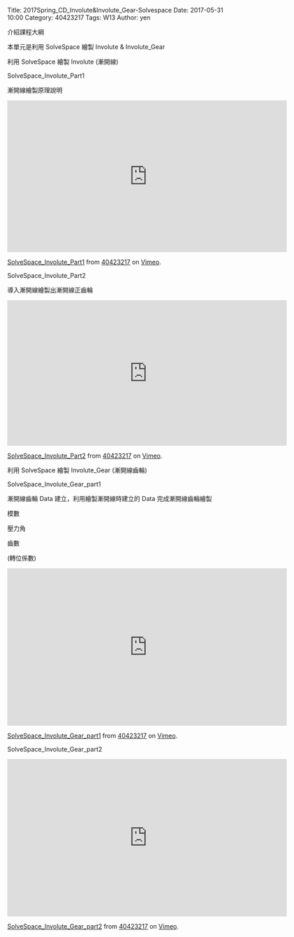 Title: 2017Spring_CD_Involute&Involute_Gear-Solvespace
Date: 2017-05-31 10:00
Category: 40423217
Tags: W13
Author: yen

介紹課程大綱
<!-- PELICAN_END_SUMMARY -->
<p> 本單元是利用 SolveSpace 繪製 Involute & Involute_Gear </p>
<p>  </p>
<p>利用 SolveSpace 繪製 Involute (漸開線)</p>
<p>  </p>
<p>SolveSpace_Involute_Part1</p>
<p>  </p>
<p>漸開線繪製原理說明 </p>
<p>  </p>
<p>
<iframe src="https://player.vimeo.com/video/219469177" width="640" height="347" frameborder="0" webkitallowfullscreen mozallowfullscreen allowfullscreen></iframe> <p><a href="https://vimeo.com/219469177">SolveSpace_Involute_Part1</a> from <a href="https://vimeo.com/user61170413">40423217</a> on <a href="https://vimeo.com">Vimeo</a>.</p>
</p>
<p>  </p>
<p>SolveSpace_Involute_Part2</p>
<p>  </p>
<p>導入漸開線繪製出漸開線正齒輪</p>
<p>  </p>
<p>
<iframe src="https://player.vimeo.com/video/219469185" width="640" height="333" frameborder="0" webkitallowfullscreen mozallowfullscreen allowfullscreen></iframe> <p><a href="https://vimeo.com/219469185">SolveSpace_Involute_Part2</a> from <a href="https://vimeo.com/user61170413">40423217</a> on <a href="https://vimeo.com">Vimeo</a>.</p>
</p>
<p>  </p>
<p>利用 SolveSpace 繪製 Involute_Gear (漸開線齒輪)</p>
<p>  </p>
<p>SolveSpace_Involute_Gear_part1</p>
<p>  </p>
<p>漸開線齒輪 Data 建立，利用繪製漸開線時建立的 Data 完成漸開線齒輪繪製</p>
<p>模數</p>
<p>壓力角</p>
<p>齒數</p>
<p>(轉位係數)</p>
<p>  </p>
<p>
<iframe src="https://player.vimeo.com/video/219546423" width="640" height="360" frameborder="0" webkitallowfullscreen mozallowfullscreen allowfullscreen></iframe> <p><a href="https://vimeo.com/219546423">SolveSpace_Involute_Gear_part1</a> from <a href="https://vimeo.com/user61170413">40423217</a> on <a href="https://vimeo.com">Vimeo</a>.</p>
</p>
<p>  </p>
<p>SolveSpace_Involute_Gear_part2</p>
<p>  </p>
<p>
<iframe src="https://player.vimeo.com/video/219546506" width="640" height="360" frameborder="0" webkitallowfullscreen mozallowfullscreen allowfullscreen></iframe> <p><a href="https://vimeo.com/219546506">SolveSpace_Involute_Gear_part2</a> from <a href="https://vimeo.com/user61170413">40423217</a> on <a href="https://vimeo.com">Vimeo</a>.</p>
</p>